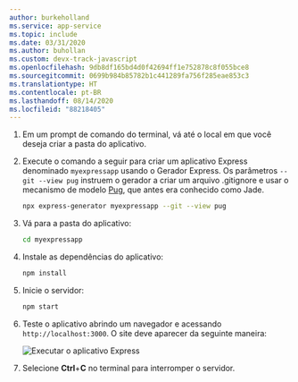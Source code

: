 ```yaml
---
author: burkeholland
ms.service: app-service
ms.topic: include
ms.date: 03/31/2020
ms.author: buhollan
ms.custom: devx-track-javascript
ms.openlocfilehash: 9db8df165bd4d0f42694ff1e752878c8f055bce8
ms.sourcegitcommit: 0699b984b85782b1c441289fa756f285eae853c3
ms.translationtype: HT
ms.contentlocale: pt-BR
ms.lasthandoff: 08/14/2020
ms.locfileid: "88218405"
---
```

1. Em um prompt de comando do terminal, vá até o local em que você deseja criar a pasta do aplicativo.

1. Execute o comando a seguir para criar um aplicativo Express denominado `myexpressapp` usando o Gerador Express. Os parâmetros `--git --view pug` instruem o gerador a criar um arquivo .gitignore e usar o mecanismo de modelo [Pug](https://pugjs.org/api/getting-started.html), que antes era conhecido como Jade.

    ```bash
    npx express-generator myexpressapp --git --view pug
    ```

1. Vá para a pasta do aplicativo:

    ```bash
    cd myexpressapp
    ```

1. Instale as dependências do aplicativo:

    ```bash
    npm install
    ```

1. Inicie o servidor:

    ```bash
    npm start
    ```

1. Teste o aplicativo abrindo um navegador e acessando `http://localhost:3000`. O site deve aparecer da seguinte maneira:

    ![Executar o aplicativo Express](../media/deploy-azure/express.png)

1. Selecione **Ctrl**+**C** no terminal para interromper o servidor.
 
